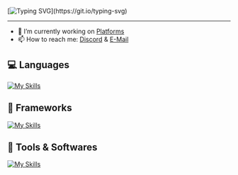 [![Typing SVG](https://readme-typing-svg.herokuapp.com?lines=%F0%9F%91%8B+Hi+there!)](https://git.io/typing-svg)

---


- 🔭 I’m currently working on [Platforms](https://neldox.tech)
- 📫 How to reach me: [Discord](https://discord.com/users/938588350942707783) & [E-Mail](mailto:contact@neldox.tech)

## 💻 Languages
[![My Skills](https://skillicons.dev/icons?i=html,css,js,md)](https://github.com/nneeeeldoooox)

## 🧰 Frameworks
[![My Skills](https://skillicons.dev/icons?i=nodejs,nextjs)](https://github.com/nneeeeldoooox)

## 🔨 Tools & Softwares

[![My Skills](https://skillicons.dev/icons?i=vscode,figma,cloudflare,mongodb,vercel,github)](https://github.com/nneeeeldoooox)

